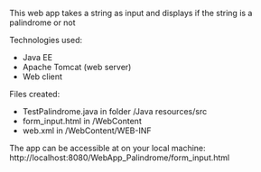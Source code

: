This web app takes a string as input and displays if the string is a palindrome or not

Technologies used:
 - Java EE
 - Apache Tomcat (web server)
 - Web client

Files created:
 - TestPalindrome.java in folder /Java resources/src
 - form_input.html in /WebContent
 - web.xml in /WebContent/WEB-INF

The app can be accessible at on your local machine:
<br> http://localhost:8080/WebApp_Palindrome/form_input.html
